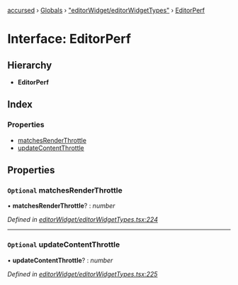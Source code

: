 [accursed](../README.md) › [Globals](../globals.md) › ["editorWidget/editorWidgetTypes"](../modules/_editorwidget_editorwidgettypes_.md) › [EditorPerf](_editorwidget_editorwidgettypes_.editorperf.md)

# Interface: EditorPerf

## Hierarchy

* **EditorPerf**

## Index

### Properties

* [matchesRenderThrottle](_editorwidget_editorwidgettypes_.editorperf.md#optional-matchesrenderthrottle)
* [updateContentThrottle](_editorwidget_editorwidgettypes_.editorperf.md#optional-updatecontentthrottle)

## Properties

### `Optional` matchesRenderThrottle

• **matchesRenderThrottle**? : *number*

*Defined in [editorWidget/editorWidgetTypes.tsx:224](https://github.com/cancerberoSgx/accursed/blob/5b2518e/src/editorWidget/editorWidgetTypes.tsx#L224)*

___

### `Optional` updateContentThrottle

• **updateContentThrottle**? : *number*

*Defined in [editorWidget/editorWidgetTypes.tsx:225](https://github.com/cancerberoSgx/accursed/blob/5b2518e/src/editorWidget/editorWidgetTypes.tsx#L225)*
